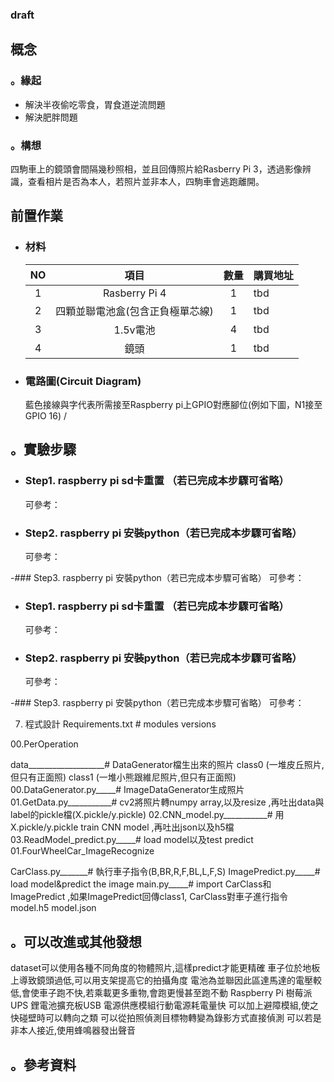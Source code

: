 ### draft
## 概念
   ### 。緣起
   - 解決半夜偷吃零食，胃食道逆流問題
   - 解決肥胖問題

   ### 。構想
   四駒車上的鏡頭會間隔幾秒照相，並且回傳照片給Rasberry Pi 3，透過影像辨識，查看相片是否為本人，若照片並非本人，四駒車會逃跑離開。

## 前置作業
- ### 材料
   |NO|項目|數量|購買地址|
   |:---:|:---:|:---:|:---|
   |1|Rasberry Pi 4|1|tbd|
   |2|四顆並聯電池盒(包含正負極單芯線)|1|tbd|
   |3|1.5v電池|4|tbd|
   |4|鏡頭|1|tbd|


-  ### 電路圖(Circuit Diagram)
   藍色接線與字代表所需接至Raspberry pi上GPIO對應腳位(例如下圖，N1接至GPIO 16) /<br>
## 。實驗步驟
- ### Step1. raspberry pi sd卡重置 （若已完成本步驟可省略）
   可參考：
   
- ### Step2. raspberry pi 安裝python（若已完成本步驟可省略）
   可參考：
   
-### Step3. raspberry pi 安裝python（若已完成本步驟可省略）
   可參考：
   
- ### Step1. raspberry pi sd卡重置 （若已完成本步驟可省略）
   可參考：
   
- ### Step2. raspberry pi 安裝python（若已完成本步驟可省略）
   可參考：
   
-### Step3. raspberry pi 安裝python（若已完成本步驟可省略）
   可參考：








7. 程式設計
Requirements.txt # modules versions

00.PerOperation

data___________________# DataGenerator檔生出來的照片
class0 (一堆皮丘照片,但只有正面照)
class1 (一堆小熊跟維尼照片,但只有正面照)
00.DataGenerator.py_____# ImageDataGenerator生成照片
01.GetData.py___________# cv2將照片轉numpy array,以及resize ,再吐出data與label的pickle檔(X.pickle/y.pickle)
02.CNN_model.py___________# 用X.pickle/y.pickle train CNN model ,再吐出json以及h5檔
03.ReadModel_predict.py_____# load model以及test predict
01.FourWheelCar_ImageRecognize

CarClass.py_______# 執行車子指令(B,BR,R,F,BL,L,F,S)
ImagePredict.py_____# load model&predict the image
main.py_____# import CarClass和ImagePredict ,如果ImagePredict回傳class1, CarClass對車子進行指令
model.h5
model.json


## 。可以改進或其他發想
dataset可以使用各種不同角度的物體照片,這樣predict才能更精確
車子位於地板上導致鏡頭過低,可以用支架提高它的拍攝角度
電池為並聯因此區達馬達的電壓較低,會使車子跑不快,若乘載更多重物,會跑更慢甚至跑不動
Raspberry Pi 樹莓派UPS 鋰電池擴充板USB 電源供應模組行動電源耗電量快
可以加上避障模組,使之快碰壁時可以轉向之類
可以從拍照偵測目標物轉變為錄影方式直接偵測
可以若是非本人接近,使用蜂鳴器發出聲音

## 。參考資料
